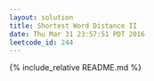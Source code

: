 ```yaml
---
layout: solution
title: Shortest Word Distance II
date: Thu Mar 31 23:57:51 PDT 2016
leetcode_id: 244
---
```

{% include_relative README.md %}
